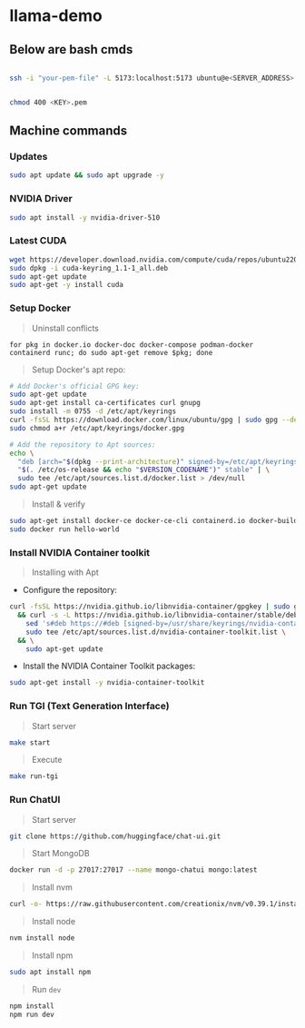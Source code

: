 # llama-demo

## Below are bash cmds 

``` bash

ssh -i "your-pem-file" -L 5173:localhost:5173 ubuntu@e<SERVER_ADDRESS>.compute.amazonaws.com


chmod 400 <KEY>.pem
```
## Machine commands

### Updates
``` bash
sudo apt update && sudo apt upgrade -y
```
### NVIDIA Driver
``` bash
sudo apt install -y nvidia-driver-510
```

### Latest CUDA
``` bash
wget https://developer.download.nvidia.com/compute/cuda/repos/ubuntu2204/x86_64/cuda-keyring_1.1-1_all.deb
sudo dpkg -i cuda-keyring_1.1-1_all.deb
sudo apt-get update
sudo apt-get -y install cuda
```

### Setup Docker

> Uninstall conflicts

`for pkg in docker.io docker-doc docker-compose podman-docker containerd runc; do sudo apt-get remove $pkg; done`

> Setup Docker's apt repo: 
``` bash
# Add Docker's official GPG key:
sudo apt-get update
sudo apt-get install ca-certificates curl gnupg
sudo install -m 0755 -d /etc/apt/keyrings
curl -fsSL https://download.docker.com/linux/ubuntu/gpg | sudo gpg --dearmor -o /etc/apt/keyrings/docker.gpg
sudo chmod a+r /etc/apt/keyrings/docker.gpg

# Add the repository to Apt sources:
echo \
  "deb [arch="$(dpkg --print-architecture)" signed-by=/etc/apt/keyrings/docker.gpg] https://download.docker.com/linux/ubuntu \
  "$(. /etc/os-release && echo "$VERSION_CODENAME")" stable" | \
  sudo tee /etc/apt/sources.list.d/docker.list > /dev/null
sudo apt-get update
```

> Install & verify

``` bash
sudo apt-get install docker-ce docker-ce-cli containerd.io docker-buildx-plugin docker-compose-plugin
sudo docker run hello-world
```

### Install NVIDIA Container toolkit


> Installing with Apt
- Configure the repository:
``` bash
curl -fsSL https://nvidia.github.io/libnvidia-container/gpgkey | sudo gpg --dearmor -o /usr/share/keyrings/nvidia-container-toolkit-keyring.gpg \
  && curl -s -L https://nvidia.github.io/libnvidia-container/stable/deb/nvidia-container-toolkit.list | \
    sed 's#deb https://#deb [signed-by=/usr/share/keyrings/nvidia-container-toolkit-keyring.gpg] https://#g' | \
    sudo tee /etc/apt/sources.list.d/nvidia-container-toolkit.list \
  && \
    sudo apt-get update
```
- Install the NVIDIA Container Toolkit packages:

``` bash
sudo apt-get install -y nvidia-container-toolkit 
```

### Run TGI (Text Generation Interface)

> Start server

``` bash
make start
```


> Execute

``` bash
make run-tgi
```
### Run ChatUI

> Start server

``` bash
git clone https://github.com/huggingface/chat-ui.git
```

> Start MongoDB

``` bash
docker run -d -p 27017:27017 --name mongo-chatui mongo:latest
```
> Install nvm 

``` bash
curl -o- https://raw.githubusercontent.com/creationix/nvm/v0.39.1/install.sh | bash
```

> Install node 

``` bash
nvm install node
```

> Install npm 

``` bash
sudo apt install npm
```

> Run `dev`

``` bash
npm install
npm run dev
```
